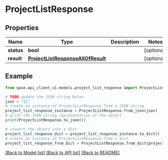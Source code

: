# ProjectListResponse


## Properties

Name | Type | Description | Notes
------------ | ------------- | ------------- | -------------
**status** | **bool** |  | [optional] 
**result** | [**ProjectListResponseAllOfResult**](ProjectListResponseAllOfResult.md) |  | [optional] 

## Example

```python
from qase.api_client_v1.models.project_list_response import ProjectListResponse

# TODO update the JSON string below
json = "{}"
# create an instance of ProjectListResponse from a JSON string
project_list_response_instance = ProjectListResponse.from_json(json)
# print the JSON string representation of the object
print(ProjectListResponse.to_json())

# convert the object into a dict
project_list_response_dict = project_list_response_instance.to_dict()
# create an instance of ProjectListResponse from a dict
project_list_response_from_dict = ProjectListResponse.from_dict(project_list_response_dict)
```
[[Back to Model list]](../README.md#documentation-for-models) [[Back to API list]](../README.md#documentation-for-api-endpoints) [[Back to README]](../README.md)


